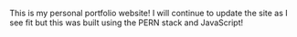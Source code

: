 This is my personal portfolio website! I will continue to update the site as I see fit but this was built using the PERN stack and JavaScript!
